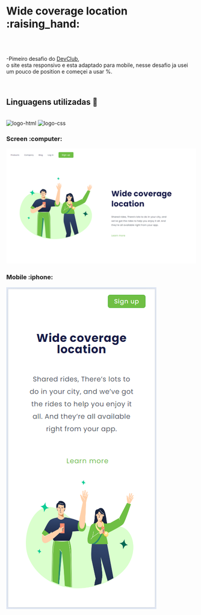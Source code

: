 <h1>Wide coverage location :raising_hand:</h1>
<br>
<br>
<p>-Pimeiro desafio do <a href="https://rodolfomori.com.br/devclub/">DevClub</a>,<br> o site esta responsivo e esta adaptado para mobile, nesse desafio ja usei um pouco de position e começei a usar %. </p>
<br>
<h2>Linguagens utilizadas 🚀</h2>
<br>
<img src="https://img.shields.io/badge/HTML5-E34F26?style=for-the-badge&logo=html5&logoColor=white" alt="logo-html">
<img src="https://img.shields.io/badge/CSS3-1572B6?style=for-the-badge&logo=css3&logoColor=white" alt="logo-css">
<br>
<h3>Screen :computer:</h3>
<img src="https://github.com/mathrusso99/desafio-responsivo-1/blob/main/assets/pc-2.png?raw=true" alt="site-image">
<br>
<h3>Mobile :iphone:</h3>
<img src="https://github.com/mathrusso99/desafio-responsivo-1/blob/main/assets/mobile-2.png?raw=true" alt="mobile-image">

